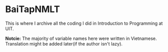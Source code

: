 # BaiTapNMLT
This is where I archive all the coding I did in Introduction to Programming at UIT.

**Notcie:** The majority of variable names here were written in Vietnamese. Translation might be added later(if the author isn't lazy).
